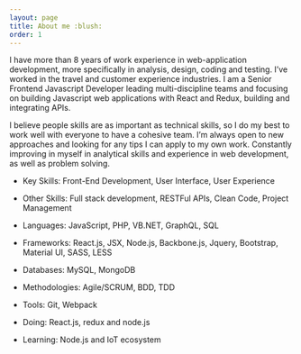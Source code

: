 ```yaml
---
layout: page
title: About me :blush:
order: 1
---
```


I have more than 8 years of work experience in web-application development, more specifically in  analysis, design, coding and testing. I’ve worked in the travel and customer experience industries. I am a Senior Frontend Javascript Developer leading multi-discipline teams and focusing on building Javascript web applications with React and Redux, building and integrating APIs.

I believe people skills are as important as technical skills, so I do my best to work well with everyone to have a cohesive team. I’m always open to new approaches and looking for any tips I can apply to my own work. Constantly improving in myself in analytical skills and experience in web development, as well as problem solving.

- Key Skills: Front-End Development, User Interface, User Experience
- Other Skills: Full stack development, RESTFul APIs, Clean Code, Project Management
- Languages: JavaScript, PHP, VB.NET, GraphQL, SQL 
- Frameworks: React.js, JSX, Node.js, Backbone.js, Jquery, Bootstrap, Material UI, SASS, LESS
- Databases: MySQL, MongoDB
- Methodologies: Agile/SCRUM, BDD, TDD 
- Tools: Git, Webpack

- Doing: React.js, redux and node.js
- Learning: Node.js and IoT ecosystem
